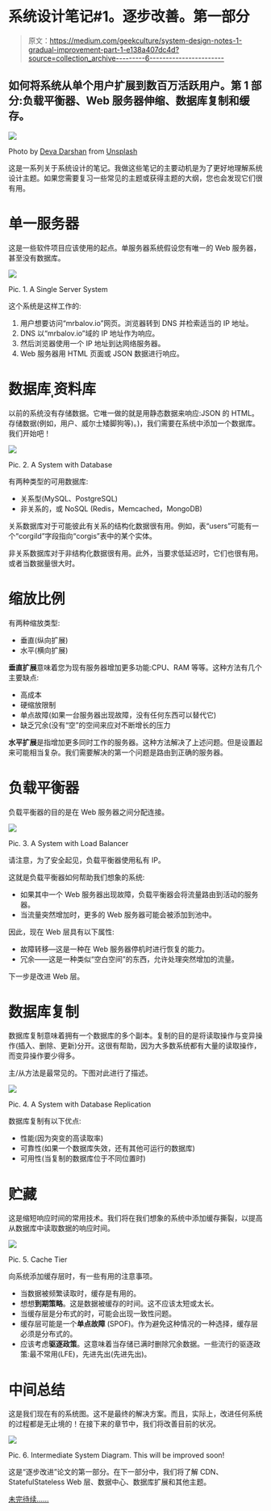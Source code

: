 # 系统设计笔记#1。逐步改善。第一部分

> 原文：<https://medium.com/geekculture/system-design-notes-1-gradual-improvement-part-1-e138a407dc4d?source=collection_archive---------6----------------------->

## 如何将系统从单个用户扩展到数百万活跃用户。第 1 部分:负载平衡器、Web 服务器伸缩、数据库复制和缓存。

![](img/cc76e1f76ea5609f9f503f8c95dd9018.png)

Photo by [Deva Darshan](https://unsplash.com/@darshan394) from [Unsplash](https://unsplash.com/photos/Jt9syHEhrPE)

这是一系列关于系统设计的笔记。我做这些笔记的主要动机是为了更好地理解系统设计主题。如果您需要复习一些常见的主题或获得主题的大纲，您也会发现它们很有用。

# 单一服务器

这是一些软件项目应该使用的起点。单服务器系统假设您有唯一的 Web 服务器，甚至没有数据库。

![](img/6682faa80cb10b72c891e3b52bd4e2a6.png)

Pic. 1\. A Single Server System

这个系统是这样工作的:

1.  用户想要访问“mrbalov.io”网页。浏览器转到 DNS 并检索适当的 IP 地址。
2.  DNS 以“mrbalov.io”域的 IP 地址作为响应。
3.  然后浏览器使用一个 IP 地址到达网络服务器。
4.  Web 服务器用 HTML 页面或 JSON 数据进行响应。

# 数据库ˌ资料库

以前的系统没有存储数据。它唯一做的就是用静态数据来响应:JSON 的 HTML。存储数据(例如，用户、威尔士矮脚狗等)。)，我们需要在系统中添加一个数据库。我们开始吧！

![](img/514942d9e7719825fa1d935aca506278.png)

Pic. 2\. A System with Database

有两种类型的可用数据库:

*   关系型(MySQL、PostgreSQL)
*   非关系的，或 NoSQL (Redis，Memcached，MongoDB)

关系数据库对于可能彼此有关系的结构化数据很有用。例如，表“users”可能有一个“corgiId”字段指向“corgis”表中的某个实体。

非关系数据库对于非结构化数据很有用。此外，当要求低延迟时，它们也很有用。或者当数据量很大时。

# 缩放比例

有两种缩放类型:

*   垂直(纵向扩展)
*   水平(横向扩展)

**垂直扩展**意味着您为现有服务器增加更多功能:CPU、RAM 等等。这种方法有几个主要缺点:

*   高成本
*   硬缩放限制
*   单点故障(如果一台服务器出现故障，没有任何东西可以替代它)
*   缺乏冗余(没有“空”的空间来应对不断增长的压力

**水平扩展**是指增加更多同时工作的服务器。这种方法解决了上述问题。但是设置起来可能相当复杂。我们需要解决的第一个问题是路由到正确的服务器。

# 负载平衡器

负载平衡器的目的是在 Web 服务器之间分配连接。

![](img/f41ad1ef4888ded5af4835e1aaa6737e.png)

Pic. 3\. A System with Load Balancer

请注意，为了安全起见，负载平衡器使用私有 IP。

这就是负载平衡器如何帮助我们想象的系统:

*   如果其中一个 Web 服务器出现故障，负载平衡器会将流量路由到活动的服务器。
*   当流量突然增加时，更多的 Web 服务器可能会被添加到池中。

因此，现在 Web 层具有以下属性:

*   故障转移—这是一种在 Web 服务器停机时进行恢复的能力。
*   冗余——这是一种类似“空白空间”的东西，允许处理突然增加的流量。

下一步是改进 Web 层。

# 数据库复制

数据库复制意味着拥有一个数据库的多个副本。复制的目的是将读取操作与变异操作(插入、删除、更新)分开。这很有帮助，因为大多数系统都有大量的读取操作，而变异操作要少得多。

主/从方法是最常见的。下图对此进行了描述。

![](img/4c42c2cdb12257978c3651f3ff02250a.png)

Pic. 4\. A System with Database Replication

数据库复制有以下优点:

*   性能(因为突变的高读取率)
*   可靠性(如果一个数据库失效，还有其他可运行的数据库)
*   可用性(当复制的数据库位于不同位置时)

# 贮藏

这是缩短响应时间的常用技术。我们将在我们想象的系统中添加缓存撕裂，以提高从数据库中读取数据的响应时间。

![](img/8f889f834e38d7176be19e3d182a27a9.png)

Pic. 5\. Cache Tier

向系统添加缓存层时，有一些有用的注意事项。

*   当数据被频繁读取时，缓存是有用的。
*   想想**到期策略**。这是数据被缓存的时间。这不应该太短或太长。
*   当缓存层是分布式的时，可能会出现一致性问题。
*   缓存层可能是一个**单点故障** (SPOF)。作为避免这种情况的一种选择，缓存层必须是分布式的。
*   应该考虑**驱逐政策**。这意味着当存储已满时删除冗余数据。一些流行的驱逐政策:最不常用(LFE)，先进先出(先进先出)。

# 中间总结

这是我们现在有的系统图。这不是最终的解决方案。而且，实际上，改进任何系统的过程都是无止境的！在接下来的章节中，我们将改善目前的状况。

![](img/619a1dd5245d4972a3aa1d5c9a99b5ad.png)

Pic. 6\. Intermediate System Diagram. This will be improved soon!

这是“逐步改进”论文的第一部分。在下一部分中，我们将了解 CDN、StatefulStateless Web 层、数据中心、数据库扩展和其他主题。

[未完待续……](/@balovbohdan/system-design-notes-2-gradual-improvement-part-2-874447785c6c)